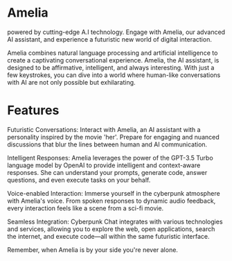 



# Amelia
powered by cutting-edge A.I technology. Engage with Amelia, our advanced AI assistant, and experience a futuristic new world of digital interaction.

Amelia combines natural language processing and artificial intelligence to create a captivating conversational experience. Amelia, the AI assistant, is designed to be affirmative, intelligent, and always interesting. With just a few keystrokes, you can dive into a world where human-like conversations with AI are not only possible but exhilarating.

# Features
Futuristic Conversations: Interact with Amelia, an AI assistant with a personality inspired by the movie 'her'. Prepare for engaging and nuanced discussions that blur the lines between human and AI communication.

Intelligent Responses: 
Amelia leverages the power of the GPT-3.5 Turbo language model by OpenAI to provide intelligent and context-aware responses. She can understand your prompts, generate code, answer questions, and even execute tasks on your behalf.

Voice-enabled Interaction:
Immerse yourself in the cyberpunk atmosphere with Amelia's voice. From spoken responses to dynamic audio feedback, every interaction feels like a scene from a sci-fi movie.

Seamless Integration:
Cyberpunk Chat integrates with various technologies and services, allowing you to explore the web, open applications, search the internet, and execute code—all within the same futuristic interface.

Remember, when Amelia is by your side you're never alone.
